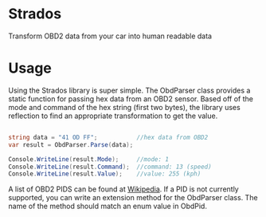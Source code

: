 # Strados
Transform OBD2 data from your car into human readable data

# Usage
Using the Strados library is super simple. The ObdParser class provides a static function for passing hex data from an OBD2 sensor. Based off of the mode and command of the hex string (first two bytes), the library uses reflection to find an appropriate transformation to get the value.

```C#

string data = "41 OD FF"; 			//hex data from OBD2
var result = ObdParser.Parse(data);

Console.WriteLine(result.Mode);		//mode: 1
Console.WriteLine(result.Command);  //command: 13 (speed)
Console.WriteLine(result.Value);	//value: 255 (kph)
```

A list of OBD2 PIDS can be found at [Wikipedia](http://en.wikipedia.org/wiki/OBD-II_PIDs). If a PID is not currently supported, you can write an extension method for the ObdParser class. The name of the method should match an enum value in ObdPid. 